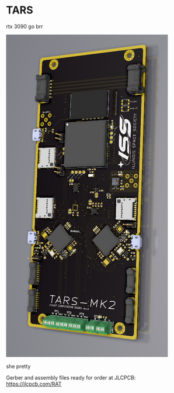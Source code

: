 # TARS
rtx 3090 go brr

![Node Architecture](./TARS-MK2/cool_pics/FCB_render.png)

she pretty

Gerber and assembly files ready for order at JLCPCB: https://jlcpcb.com/RAT
